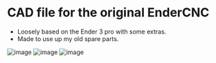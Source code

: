 # CAD file for the original EnderCNC
- Loosely based on the Ender 3 pro with some extras. 
- Made to use up my old spare parts.


![image](https://github.com/user-attachments/assets/6bdb34eb-ab5a-418d-a951-fcf554504f23)
![image](https://github.com/user-attachments/assets/2353bb5b-ba8a-4ca4-be2c-198315d48269)
![image](https://github.com/user-attachments/assets/d5d9554e-6653-4928-9eaf-500a0613edb0)

